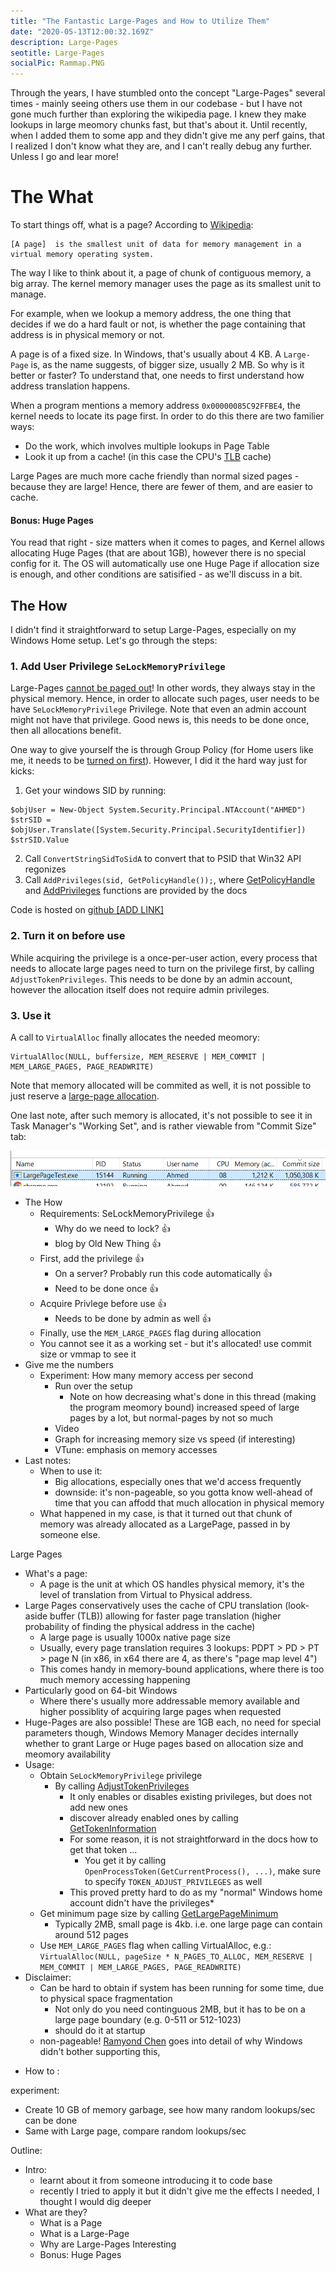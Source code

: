```yaml
---
title: "The Fantastic Large-Pages and How to Utilize Them"
date: "2020-05-13T12:00:32.169Z"
description: Large-Pages
seotitle: Large-Pages
socialPic: Rammap.PNG
---
```


Through the years, I have stumbled onto the concept "Large-Pages" several times - mainly seeing others use them in our codebase - but I have not gone much further than exploring the wikipedia page. I knew they make lookups in large meomory chunks fast, but that's about it. Until recently, when I added them to some app and they didn't give me any perf gains, that I realized I don't know what they are, and I can't really debug any further. Unless I go and lear more! 

# The What

To start things off, what is a page? According to [Wikipedia](https://en.wikipedia.org/wiki/Page_(computer_memory)): 

```
[A page]  is the smallest unit of data for memory management in a virtual memory operating system.
```

The way I like to think about it, a page of chunk of contiguous memory, a big array. The kernel memory manager uses the page as its smallest unit to manage. 

For example, when we lookup a memory address, the one thing that decides if we do a hard fault or not, is whether the page containing that address is in physical memory or not. 

A page is of a fixed size. In Windows, that's usually about 4 KB. A `Large-Page` is, as the name suggests, of bigger size, usually 2 MB. So why is it better or faster? To understand that, one needs to first understand how address translation happens. 

When a program mentions a memory address `0x00000085C92FFBE4`, the kernel needs to locate its page first. In order to do this there are two familier ways:

- Do the work, which involves multiple lookups in Page Table
- Look it up from a cache! (in this case the CPU's [TLB](https://www.geeksforgeeks.org/whats-difference-between-cpu-cache-and-tlb/) cache)

Large Pages are much more cache friendly than normal sized pages - because they are large! Hence, there are fewer of them, and are easier to cache.

<Graphic demonstrating this> 

#### Bonus: Huge Pages

You read that right -  size matters when it comes to pages, and Kernel allows allocating Huge Pages (that are about 1GB), however there is no special config for it. The OS will automatically use one Huge Page if allocation size is enough, and other conditions are satisified - as we'll discuss in a bit. 

## The How

I didn't find it straightforward to setup Large-Pages, especially on my Windows Home setup. Let's go through the steps: 

### 1. Add User Privilege `SeLockMemoryPrivilege` 

Large-Pages [cannot be paged out](https://devblogs.microsoft.com/oldnewthing/20110128-00/?p=11643)! In other words, they always stay in the physical memory. Hence, in order to allocate such pages, user needs to be have `SeLockMemoryPrivilege` Privilege. Note that even an admin account might not have that privilege. Good news is, this needs to be done once, then all allocations benefit. 

One way to give yourself the is through Group Policy (for Home users like me, it needs to be [turned on first](https://superuser.com/a/1229992)). However, I did it the hard way just for kicks: 

1. Get your windows SID by running: 
```
$objUser = New-Object System.Security.Principal.NTAccount("AHMED")
$strSID = $objUser.Translate([System.Security.Principal.SecurityIdentifier])
$strSID.Value
```
2. Call `ConvertStringSidToSidA` to convert that to PSID that Win32 API regonizes
3. Call `AddPrivileges(sid, GetPolicyHandle());`, where [GetPolicyHandle](https://docs.microsoft.com/en-us/windows/win32/secmgmt/opening-a-policy-object-handle) and [AddPrivileges](https://docs.microsoft.com/en-us/windows/win32/secmgmt/managing-account-permissions) functions are provided by the docs

Code is hosted on [github [ADD LINK]]()

### 2. Turn it on before use

While acquiring the privilege is a once-per-user action, every process that needs to allocate large pages need to turn on the privilege first, by calling `AdjustTokenPrivileges`. This needs to be done by an admin account, however the allocation itself does not require admin privileges. 

### 3. Use it

A call to `VirtualAlloc` finally allocates the needed meomory: 

```
VirtualAlloc(NULL, buffersize, MEM_RESERVE | MEM_COMMIT | MEM_LARGE_PAGES, PAGE_READWRITE)
```

Note that memory allocated will be commited as well, it is not possible to just reserve a [large-page allocation](https://docs.microsoft.com/en-us/windows/win32/memory/large-page-support). 

One last note, after such memory is allocated, it's not possible to see it in Task Manager's "Working Set", and is rather viewable from "Commit Size" tab: 

![Task Manager](./task_manager.png)



-  The How
   -  Requirements: SeLockMemoryPrivilege 👍
      -  Why do we need to lock? 👍
      -  blog by Old New Thing 👍
   -  First, add the privilege 👍
      -  On a server? Probably run this code automatically 👍
      -  Need to be done once 👍 
   -  Acquire Privlege before use 👍
      -  Needs to be done by admin as well 👍
   -  Finally, use the `MEM_LARGE_PAGES` flag during allocation
   -  You cannot see it as a working set - but it's allocated! use commit size or vmmap to see it 
-  Give me the numbers
   -  Experiment: How many memory access per second
      -  Run over the setup
         -  Note on how decreasing what's done in this thread (making the program meomory bound) increased speed of large pages by a lot, but normal-pages by not so much
      -  Video
      -  Graph for increasing memory size vs speed (if interesting)
      -  VTune: emphasis on memory accesses
-  Last notes: 
   -  When to use it: 
      -  Big allocations, especially ones that we'd access frequently
      -  downside: it's non-pageable, so you gotta know well-ahead of time that you can affodd that much allocation in physical memory 
   -  What happened in my case, is that it turned out that chunk of memory was already allocated as a LargePage, passed in by someone else. 

Large Pages

- What's a page: 
  - A page is the unit at which OS handles physical memory, it's the level of translation from Virtual to Physical address. 
- Large Pages conservatively uses the cache of CPU translation (look-aside buffer (TLB)) allowing for faster page translation (higher probability of finding the physical address in the cache)
  - A large page is usually 1000x native page size
  - Usually, every page translation requires 3 lookups: PDPT > PD > PT > page N (in x86, in x64 there are 4, as there's "page map level 4")
  - This comes handy in memory-bound applications, where there is too much memory accessing happening
- Particularly good on 64-bit Windows
  - Where there's usually more addressable memory available and higher possiblity of acquiring large pages when requested
- Huge-Pages are also possible! These are 1GB each, no need for special parameters though, Windows Memory Manager decides internally whether to grant Large or Huge pages based on allocation size and meomory availability
- Usage:
  - Obtain `SeLockMemoryPrivilege` privilege
    - By calling [AdjustTokenPrivileges](https://docs.microsoft.com/en-us/windows/win32/api/securitybaseapi/nf-securitybaseapi-adjusttokenprivileges?redirectedfrom=MSDN)
      - It only enables or disables existing privileges, but does not add new ones
      - discover already enabled ones by calling [GetTokenInformation](https://docs.microsoft.com/en-us/windows/win32/api/securitybaseapi/nf-securitybaseapi-gettokeninformation)
      - For some reason, it is not straightforward in the docs how to get that token ...
        - You get it by calling `OpenProcessToken(GetCurrentProcess(), ...)`, make sure to specify `TOKEN_ADJUST_PRIVILEGES` as well 
      - This proved pretty hard to do as my "normal" Windows home account didn't have the privileges*
  - Get minimum page size by calling [GetLargePageMinimum ](https://docs.microsoft.com/en-us/windows/win32/api/memoryapi/nf-memoryapi-getlargepageminimum?redirectedfrom=MSDN)
    - Typically 2MB, small page is 4kb. i.e. one large page can contain around 512 pages
  - Use `MEM_LARGE_PAGES` flag when calling VirtualAlloc, e.g.: `VirtualAlloc(NULL, pageSize * N_PAGES_TO_ALLOC, MEM_RESERVE | MEM_COMMIT | MEM_LARGE_PAGES, PAGE_READWRITE)`
- Disclaimer: 
  - Can be hard to obtain if system has been running for some time, due to physical space fragmentation
    - Not only do you need continguous 2MB, but it has to be on a large page boundary (e.g. 0-511 or 512-1023)
    - should do it at startup
  - non-pageable! [Ramyond Chen](https://devblogs.microsoft.com/oldnewthing/20110128-00/?p=11643) goes into detail of why Windows didn't bother supporting this, 
  

* How to : 




experiment: 
- Create 10 GB of memory garbage, see how many random lookups/sec can be done
- Same with Large page, compare random lookups/sec


Outline: 
- Intro: 
  - learnt about it from someone introducing it to code base
  - recently I tried to apply it but it didn't give me the effects I needed, I thought I would dig deeper
- What are they?
  - What is a Page
  - What is a Large-Page
  - Why are Large-Pages Interesting
  - Bonus: Huge Pages